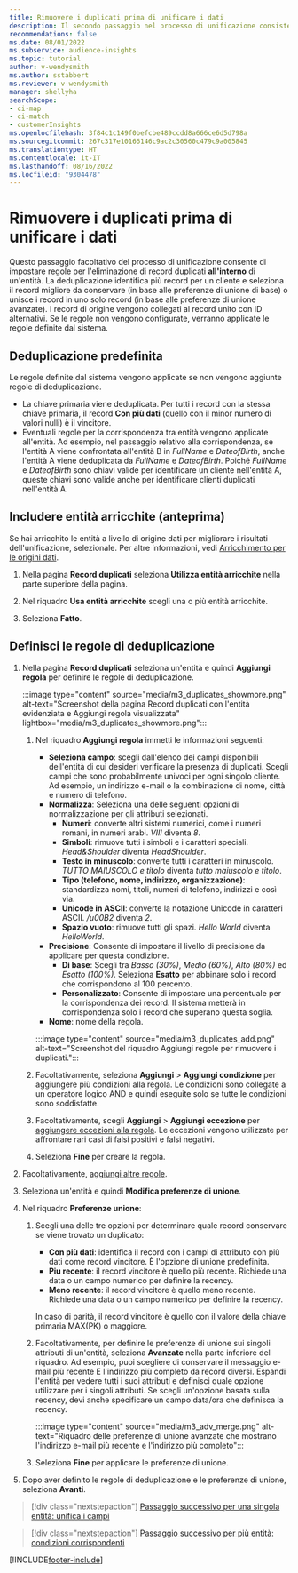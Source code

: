 ```yaml
---
title: Rimuovere i duplicati prima di unificare i dati
description: Il secondo passaggio nel processo di unificazione consiste nel selezionare il record da conservare quando vengono trovati duplicati.
recommendations: false
ms.date: 08/01/2022
ms.subservice: audience-insights
ms.topic: tutorial
author: v-wendysmith
ms.author: sstabbert
ms.reviewer: v-wendysmith
manager: shellyha
searchScope:
- ci-map
- ci-match
- customerInsights
ms.openlocfilehash: 3f84c1c149f0befcbe489ccdd8a666ce6d5d798a
ms.sourcegitcommit: 267c317e10166146c9ac2c30560c479c9a005845
ms.translationtype: HT
ms.contentlocale: it-IT
ms.lasthandoff: 08/16/2022
ms.locfileid: "9304478"
---
```

# <a name="remove-duplicates-before-unifying-data"></a>Rimuovere i duplicati prima di unificare i dati

Questo passaggio facoltativo del processo di unificazione consente di impostare regole per l'eliminazione di record duplicati **all'interno** di un'entità. La deduplicazione identifica più record per un cliente e seleziona il record migliore da conservare (in base alle preferenze di unione di base) o unisce i record in uno solo record (in base alle preferenze di unione avanzate). I record di origine vengono collegati al record unito con ID alternativi. Se le regole non vengono configurate, verranno applicate le regole definite dal sistema.

## <a name="default-deduplication"></a>Deduplicazione predefinita

Le regole definite dal sistema vengono applicate se non vengono aggiunte regole di deduplicazione.

- La chiave primaria viene deduplicata.
  Per tutti i record con la stessa chiave primaria, il record **Con più dati** (quello con il minor numero di valori nulli) è il vincitore.
- Eventuali regole per la corrispondenza tra entità vengono applicate all'entità.
  Ad esempio, nel passaggio relativo alla corrispondenza, se l'entità A viene confrontata all'entità B in *FullName* e *DateofBirth*, anche l'entità A viene deduplicata da *FullName* e *DateofBirth*. Poiché *FullName* e *DateofBirth* sono chiavi valide per identificare un cliente nell'entità A, queste chiavi sono valide anche per identificare clienti duplicati nell'entità A.

## <a name="include-enriched-entities-preview"></a>Includere entità arricchite (anteprima)

Se hai arricchito le entità a livello di origine dati per migliorare i risultati dell'unificazione, selezionale. Per altre informazioni, vedi [Arricchimento per le origini dati](data-sources-enrichment.md).

1. Nella pagina **Record duplicati** seleziona **Utilizza entità arricchite** nella parte superiore della pagina.

1. Nel riquadro **Usa entità arricchite** scegli una o più entità arricchite.

1. Seleziona **Fatto**.

## <a name="define-deduplication-rules"></a>Definisci le regole di deduplicazione

1. Nella pagina **Record duplicati** seleziona un'entità e quindi **Aggiungi regola** per definire le regole di deduplicazione.

   :::image type="content" source="media/m3_duplicates_showmore.png" alt-text="Screenshot della pagina Record duplicati con l'entità evidenziata e Aggiungi regola visualizzata"  lightbox="media/m3_duplicates_showmore.png":::

   1. Nel riquadro **Aggiungi regola** immetti le informazioni seguenti:
      - **Seleziona campo**: scegli dall'elenco dei campi disponibili dell'entità di cui desideri verificare la presenza di duplicati. Scegli campi che sono probabilmente univoci per ogni singolo cliente. Ad esempio, un indirizzo e-mail o la combinazione di nome, città e numero di telefono.
      - **Normalizza**: Seleziona una delle seguenti opzioni di normalizzazione per gli attributi selezionati.
        - **Numeri**: converte altri sistemi numerici, come i numeri romani, in numeri arabi. *VIII* diventa *8*.
        - **Simboli**: rimuove tutti i simboli e i caratteri speciali. *Head&Shoulder* diventa *HeadShoulder*.
        - **Testo in minuscolo**: converte tutti i caratteri in minuscolo. *TUTTO MAIUSCOLO e titolo* diventa *tutto maiuscolo e titolo*.
        - **Tipo (telefono, nome, indirizzo, organizzazione)**: standardizza nomi, titoli, numeri di telefono, indirizzi e così via.
        - **Unicode in ASCII**: converte la notazione Unicode in caratteri ASCII. */u00B2* diventa *2*.
        - **Spazio vuoto**: rimuove tutti gli spazi. *Hello World* diventa *HelloWorld*.
      - **Precisione**: Consente di impostare il livello di precisione da applicare per questa condizione.
        - **Di base**: Scegli tra *Basso (30%)*, *Medio (60%)*, *Alto (80%)* ed *Esatto (100%)*. Seleziona **Esatto** per abbinare solo i record che corrispondono al 100 percento.
        - **Personalizzato**: Consente di impostare una percentuale per la corrispondenza dei record. Il sistema metterà in corrispondenza solo i record che superano questa soglia.
      - **Nome**: nome della regola.

      :::image type="content" source="media/m3_duplicates_add.png" alt-text="Screenshot del riquadro Aggiungi regole per rimuovere i duplicati.":::

   1. Facoltativamente, seleziona **Aggiungi** > **Aggiungi condizione** per aggiungere più condizioni alla regola. Le condizioni sono collegate a un operatore logico AND e quindi eseguite solo se tutte le condizioni sono soddisfatte.

   1. Facoltativamente, scegli **Aggiungi** > **Aggiungi eccezione** per [aggiungere eccezioni alla regola](match-entities.md#add-exceptions-to-a-rule). Le eccezioni vengono utilizzate per affrontare rari casi di falsi positivi e falsi negativi.

   1. Seleziona **Fine** per creare la regola.

1. Facoltativamente, [aggiungi altre regole](#define-deduplication-rules).

1. Seleziona un'entità e quindi **Modifica preferenze di unione**.

1. Nel riquadro **Preferenze unione**:
   1. Scegli una delle tre opzioni per determinare quale record conservare se viene trovato un duplicato:
      - **Con più dati**: identifica il record con i campi di attributo con più dati come record vincitore. È l'opzione di unione predefinita.
      - **Piu recente**: il record vincitore è quello più recente. Richiede una data o un campo numerico per definire la recency.
      - **Meno recente**: il record vincitore è quello meno recente. Richiede una data o un campo numerico per definire la recency.

      In caso di parità, il record vincitore è quello con il valore della chiave primaria MAX(PK) o maggiore.

   1. Facoltativamente, per definire le preferenze di unione sui singoli attributi di un'entità, seleziona **Avanzate** nella parte inferiore del riquadro. Ad esempio, puoi scegliere di conservare il messaggio e-mail più recente E l'indirizzo più completo da record diversi. Espandi l'entità per vedere tutti i suoi attributi e definisci quale opzione utilizzare per i singoli attributi. Se scegli un'opzione basata sulla recency, devi anche specificare un campo data/ora che definisca la recency.

      :::image type="content" source="media/m3_adv_merge.png" alt-text="Riquadro delle preferenze di unione avanzate che mostrano l'indirizzo e-mail più recente e l'indirizzo più completo":::

   1. Seleziona **Fine** per applicare le preferenze di unione.

1. Dopo aver definito le regole di deduplicazione e le preferenze di unione, seleziona **Avanti**.
  
> [!div class="nextstepaction"]
> [Passaggio successivo per una singola entità: unifica i campi](merge-entities.md)

> [!div class="nextstepaction"]
> [Passaggio successivo per più entità: condizioni corrispondenti](match-entities.md)

[!INCLUDE[footer-include](includes/footer-banner.md)]
